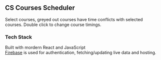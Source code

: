
## CS Courses Scheduler

Select courses, greyed out courses have time conflicts with selected courses. 
Double click to change course timings.

### Tech Stack

Built with mordern React and JavaScript<br />
[Firebase](https://firebase.google.com/) is used for authentication, fetching/updating live data and hosting.
